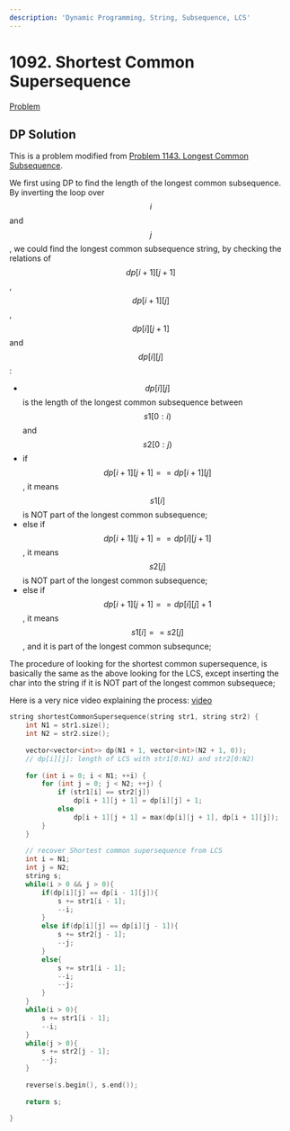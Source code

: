 ```yaml
---
description: 'Dynamic Programming, String, Subsequence, LCS'
---
```


# 1092. Shortest Common Supersequence

[Problem](https://leetcode.com/problems/shortest-common-supersequence/) 

## DP Solution

This is a problem modified from [Problem 1143. Longest Common Subsequence](https://leetcode.com/problems/longest-common-subsequence/).

We first using DP to find the length of the longest common subsequence. By inverting the loop over $$i$$ and $$j$$, we could find the longest common subsequence string, by checking the relations of $$dp[i+1][j+1]$$, $$dp[i+1][j]$$, $$dp[i][j+1]$$ and $$dp[i][j]$$:

- $$dp[i][j]$$ is the length of the longest common subsequence between $$s1[0:i)$$ and $$s2[0:j)$$
- if $$dp[i+1][j+1]==dp[i+1][j]$$, it means $$s1[i]$$ is NOT part of the longest common subsequence;
- else if $$dp[i+1][j+1]==dp[i][j+1]$$, it means $$s2[j]$$ is NOT part of the longest common subsequence;
- else if $$dp[i+1][j+1]==dp[i][j]+1$$, it means $$s1[i]==s2[j]$$, and it is part of the longest common subsequnce;

The procedure of looking for the shortest common supersequence, is basically the same as the above looking for the LCS, except inserting the char into the string if it is NOT part of the longest common subsequece; 

Here is a very nice video explaining the process: [video](https://youtu.be/sSno9rV8Rhg?t=1328)

```cpp
string shortestCommonSupersequence(string str1, string str2) {
    int N1 = str1.size();
    int N2 = str2.size();
    
    vector<vector<int>> dp(N1 + 1, vector<int>(N2 + 1, 0));
    // dp[i][j]: length of LCS with str1[0:N1) and str2[0:N2)
    
    for (int i = 0; i < N1; ++i) {
        for (int j = 0; j < N2; ++j) {
            if (str1[i] == str2[j])
                dp[i + 1][j + 1] = dp[i][j] + 1;
            else
                dp[i + 1][j + 1] = max(dp[i][j + 1], dp[i + 1][j]);
        }
    }
    
    // recover Shortest common supersequence from LCS
    int i = N1;
    int j = N2;
    string s;
    while(i > 0 && j > 0){
        if(dp[i][j] == dp[i - 1][j]){
            s += str1[i - 1];
            --i;
        }
        else if(dp[i][j] == dp[i][j - 1]){
            s += str2[j - 1];
            --j;
        }
        else{
            s += str1[i - 1];
            --i;
            --j;
        }
    }
    while(i > 0){
        s += str1[i - 1];
        --i;
    }
    while(j > 0){
        s += str2[j - 1];
        --j;
    }
    
    reverse(s.begin(), s.end());
    
    return s;
    
}
```
